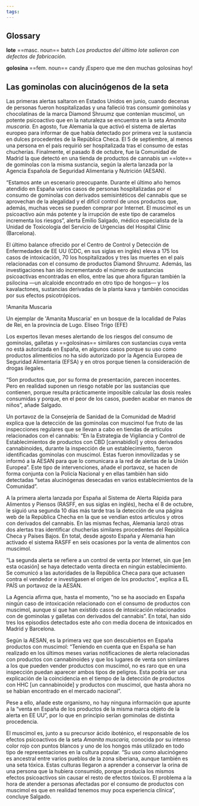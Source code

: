 ```yaml
---
tags: 
---
```

## Glossary

**lote** ==masc. noun== batch
*Los productos del último lote salieron con defectos de fabricación.*

**golosina** ==fem. noun== candy
¡Espero que me den muchas golosinas hoy!
 
## Las gominolas con alucinógenos de la seta

Las primeras alertas saltaron en Estados Unidos en junio, cuando decenas de personas fueron hospitalizadas y una falleció tras consumir gominolas y chocolatinas de la marca Diamond Shruumz que contenían muscimol, un potente psicoactivo que en la naturaleza se encuentra en la seta _Amanita muscaria_. En agosto, fue Alemania la que activó el sistema de alertas europeo para informar de que había detectado por primera vez la sustancia en dulces procedentes de la República Checa. El 5 de septiembre, al menos una persona en el país requirió ser hospitalizada tras el consumo de estas chucherías. Finalmente, el pasado 8 de octubre, fue la Comunidad de Madrid la que detectó en una tienda de productos de cannabis un ==lote== de gominolas con la misma sustancia, según la alerta lanzada por la Agencia Española de Seguridad Alimentaria y Nutrición (AESAN).

“Estamos ante un escenario preocupante. Durante el último año hemos atendido en España varios casos de personas hospitalizadas por el consumo de gominolas con derivados semisintéticos del cannabis que se aprovechan de la alegalidad y el difícil control de unos productos que, además, muchas veces se pueden comprar por Internet. El muscimol es un psicoactivo aún más potente y la irrupción de este tipo de caramelos incrementa los riesgos”, alerta Emilio Salgado, médico especialista de la Unidad de Toxicología del Servicio de Urgencias del Hospital Clínic (Barcelona).

El último balance ofrecido por el Centro de Control y Detección de Enfermedades de EE UU (CDC, en sus siglas en inglés) eleva a 175 los casos de intoxicación, 70 los hospitalizados y tres las muertes en el país relacionadas con el consumo de productos Diamond Shruumz. Además, las investigaciones han ido incrementando el número de sustancias psicoactivas encontradas en ellos, entre las que ahora figuran también la psilocina —un alcaloide encontrado en otro tipo de hongos— y los kavalactones, sustancias derivadas de la planta kava y también conocidas por sus efectos psicotrópicos.

!Amanita Muscaria

Un ejemplar de 'Amanita Muscaria' en un bosque de la localidad de Palas de Rei, en la provincia de Lugo. Eliseo Trigo (EFE)

Los expertos llevan meses alertando de los riesgos del consumo de gominolas, galletas y ==golosinas== similares con sustancias cuya venta no está autorizada en España, en algunos casos porque su uso como productos alimenticios no ha sido autorizado por la Agencia Europea de Seguridad Alimentaria (EFSA) y en otros porque tienen la consideración de drogas ilegales.

“Son productos que, por su forma de presentación, parecen inocentes. Pero en realidad suponen un riesgo notable por las sustancias que contienen, porque resulta prácticamente imposible calcular las dosis reales consumidas y porque, en el peor de los casos, pueden acabar en manos de niños”, añade Salgado.

Un portavoz de la Consejería de Sanidad de la Comunidad de Madrid explica que la detección de las gominolas con muscimol fue fruto de las inspecciones regulares que se llevan a cabo en tiendas de artículos relacionados con el cannabis: “En la Estrategia de Vigilancia y Control de Establecimientos de productos con CBD [cannabidiol] y otros derivados cannabinoides, durante la inspección de un establecimiento, fueron identificadas gominolas con muscimol. Estas fueron inmovilizadas y se informó a la AESAN para que lo comunicara a la red de alertas de la Unión Europea”. Este tipo de intervenciones, añade el portavoz, se hacen de forma conjunta con la Policía Nacional y en ellas también han sido detectadas “setas alucinógenas desecadas en varios establecimientos de la Comunidad”.

A la primera alerta lanzada por España al Sistema de Alerta Rápida para Alimentos y Piensos (RASFF, en sus siglas en inglés), hecha el 8 de octubre, le siguió una segunda 10 días más tarde tras la detección de una página web de la República Checha en la que se vendían estos artículos y otros con derivados del cannabis. En las mismas fechas, Alemania lanzó otras dos alertas tras identificar chucherías similares procedentes del República Checa y Países Bajos. En total, desde agosto España y Alemania han activado el sistema RASFF en seis ocasiones por la venta de alimentos con muscimol.

“La segunda alerta se refiere a un control de venta por Internet, sin que [en esta ocasión] se haya detectado venta directa en ningún establecimiento. Se comunicó a las autoridades de la República Checa para que actuasen contra el vendedor e investigasen el origen de los productos”, explica a EL PAÍS un portavoz de la AESAN.

La Agencia afirma que, hasta el momento, “no se ha asociado en España ningún caso de intoxicación relacionado con el consumo de productos con muscimol, aunque sí que han existido casos de intoxicación relacionados con de gominolas y galletas con derivados del cannabis”. En total, han sido tres los episodios detectados este año con media docena de intoxicados en Madrid y Barcelona.

Según la AESAN, es la primera vez que son descubiertos en España productos con muscimol: “Teniendo en cuenta que en España se han realizado en los últimos meses varias notificaciones de alerta relacionadas con productos con cannabinoides y que los lugares de venta son similares a los que pueden vender productos con muscimol, no es raro que en una inspección puedan aparecer ambos tipos de peligros. Esta podría ser una explicación de la coincidencia en el tiempo de la detección de productos con HHC [un cannabinoide] y productos con muscimol, que hasta ahora no se habían encontrado en el mercado nacional”.

Pese a ello, añade este organismo, no hay ninguna información que apunte a la “venta en España de los productos de la misma marca objeto de la alerta en EE UU”, por lo que en principio serían gominolas de distinta procedencia.

El muscimol es, junto a su precursor ácido iboténico, el responsable de los efectos psicoactivos de la seta _Amanita muscaria,_ conocida por su intenso color rojo con puntos blancos y uno de los hongos más utilizado en todo tipo de representaciones en la cultura popular. “Su uso como alucinógeno es ancestral entre varios pueblos de la zona siberiana, aunque también es una seta tóxica. Estas culturas llegaron a aprender a conservar la orina de una persona que la hubiera consumido, porque producía los mismos efectos psicoactivos sin causar el resto de efectos tóxicos. El problema a la hora de atender a personas afectadas por el consumo de productos con muscimol es que en realidad tenemos muy poca experiencia clínica”, concluye Salgado.